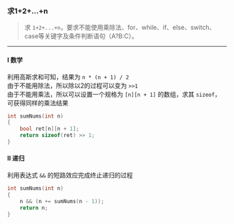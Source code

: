 ### 求1+2+...+n

> 求 `1+2+...+n`，要求不能使用乘除法、for、while、if、else、switch、case等关键字及条件判断语句（A?B:C）。  

----------

#### I 数学

利用高斯求和可知，结果为 `n * (n + 1) / 2`  
由于不能用除法，所以除以2的过程可以变为 `>>1`  
由于不能用乘法，所以可以设置一个规格为 `[n][n + 1]` 的数组，求其 `sizeof`，可获得同样的乘法结果  

```cpp
int sumNums(int n) 
{
    bool ret[n][n + 1];
    return sizeof(ret) >> 1;
}
```

#### II 递归

利用表达式 `&&` 的短路效应完成终止递归的过程  

```cpp
int sumNums(int n) 
{
    n && (n += sumNums(n - 1));
    return n;
}
```
